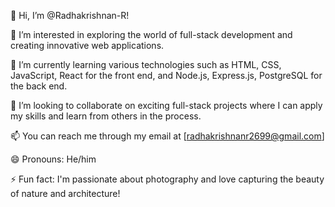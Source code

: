 👋 Hi, I’m @Radhakrishnan-R!

👀 I’m interested in exploring the world of full-stack development and creating innovative web applications.

🌱 I’m currently learning various technologies such as HTML, CSS, JavaScript, React for the front end, and Node.js, Express.js, PostgreSQL for the back end.

💞️ I’m looking to collaborate on exciting full-stack projects where I can apply my skills and learn from others in the process.

📫 You can reach me through my email at [radhakrishnanr2699@gmail.com]

😄 Pronouns: He/him

⚡ Fun fact: I'm passionate about photography and love capturing the beauty of nature and architecture!


<!---
Radhakrishnan-R/Radhakrishnan-R is a ✨ special ✨ repository because its `README.md` (this file) appears on your GitHub profile.
You can click the Preview link to take a look at your changes.
--->

